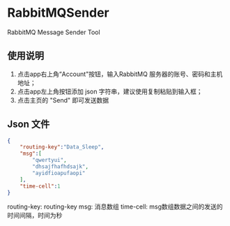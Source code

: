 # RabbitMQSender
RabbitMQ Message Sender Tool

## 使用说明
1. 点击app右上角“Account"按钮，输入RabbitMQ 服务器的账号、密码和主机地址；
2. 点击app左上角按钮添加 json 字符串，建议使用复制粘贴到输入框；
3. 点击主页的 "Send" 即可发送数据

## Json 文件
```json
{
    "routing-key":"Data_Sleep",
    "msg":[
        "qwertyui",
        "dhsajfhafhdsajk",
        "ayidfioapufaopi"
    ],
    "time-cell":1
}

```
routing-key: routing-key
msg: 消息数组
time-cell: msg数组数据之间的发送的时间间隔，时间为秒


